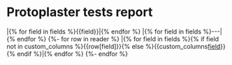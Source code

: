 Protoplaster tests report
==================
|{% for field in fields %}{{field}}|{% endfor %}
|{% for field in fields %}---|{% endfor %}
{%- for row in reader %}
|{% for field in fields %}{% if field not in custom_columns %}{{row[field]}}{% else %}{{custom_columns[field](row[field])}}{% endif %}|{% endfor %}
{%- endfor %}